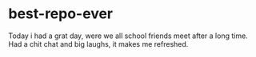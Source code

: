 # best-repo-ever
Today i had a grat day, were we all school friends meet after a long time.
Had a chit chat and big laughs, it makes me refreshed.